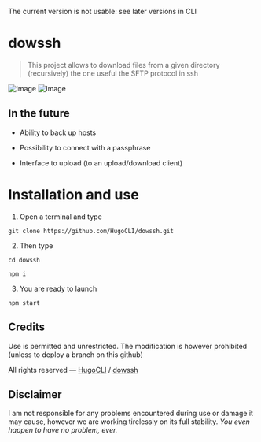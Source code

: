 The current version is not usable: see later versions in CLI

# dowssh
> This project allows to download files from a given directory (recursively) the one useful the SFTP protocol in ssh


![Image](https://i.goopics.net/72g7kj.png)
![Image](https://i.goopics.net/igzsaw.png)

## In the future

- Ability to back up hosts

- Possibility to connect with a passphrase

- Interface to upload (to an upload/download client)

# Installation and use

1. Open a terminal and type
```
git clone https://github.com/HugoCLI/dowssh.git 
```

2. Then type
```
cd dowssh
```
```
npm i
```


3. You are ready to launch
```
npm start
```


## Credits

Use is permitted and unrestricted. The modification is however prohibited (unless to deploy a branch on this github)

All rights reserved — [HugoCLI](https://github.com/HugoCLI) / [dowssh](https://github.com/HugoCLI/dowssh)


## Disclaimer

I am not responsible for any problems encountered during use or damage it may cause, however we are working tirelessly on its full stability.
*You even happen to have no problem, ever.*

